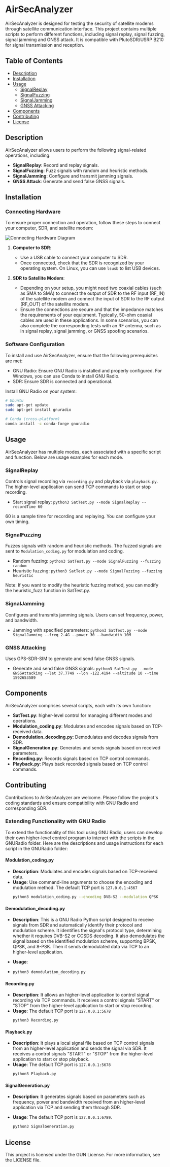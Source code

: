 # AirSecAnalyzer

AirSecAnalyzer is designed for testing the security of satellite modems through satellite communication interface. This project contains multiple scripts to perform different functions, including signal replay, signal fuzzing, signal jamming and GNSS attack. It is compatible with PlutoSDR/USRP B210 for signal transmission and reception.

## Table of Contents
- [Description](#description)
- [Installation](#installation)
- [Usage](#usage)
  - [SignalReplay](#signalreplay)
  - [SignalFuzzing](#signalfuzzing)
  - [SignalJamming](#signaljamming)
  - [GNSS Attacking](#gnss-attacking)
- [Components](#components)
- [Contributing](#contributing)
- [License](#license)

## Description
AirSecAnalyzer allows users to perform the following signal-related operations, including:
- **SignalReplay**: Record and replay signals.
- **SignalFuzzing**: Fuzz signals with random and heuristic methods.
- **SignalJamming**: Configure and transmit jamming signals.
- **GNSS Attack**: Generate and send false GNSS signals.


## Installation

### Connecting Hardware

To ensure proper connection and operation, follow these steps to connect your computer, SDR, and satellite modem:

![Connecting Hardware Diagram](images/airSecAnalyzer_hardware_connection.png)


1. **Computer to SDR**:
   - Use a USB cable to connect your computer to SDR. 
   - Once connected, check that the SDR is recognized by your operating system. On Linux, you can use `lsusb` to list USB devices.

2. **SDR to Satellite Modem**:
   - Depending on your setup, you might need two coaxial cables (such as SMA to SMA) to connect the output of SDR to the RF input (RF_IN) of the satellite modem and connect the input of SDR to the RF output (RF_OUT) of the satellite modem.
   - Ensure the connections are secure and that the impedance matches the requirements of your equipment. Typically, 50-ohm coaxial cables are used in these applications. In some scenarios, you can also complete the corresponding tests with an RF antenna, such as in signal replay, signal jamming, or GNSS spoofing scenarios.

### Software Configuration


To install and use AirSecAnalyzer, ensure that the following prerequisites are met:
- GNU Radio: Ensure GNU Radio is installed and properly configured. For Windows, you can use Conda to install GNU Radio.
- SDR: Ensure SDR is connected and operational.

Install GNU Radio on your system:
```bash
# Ubuntu
sudo apt-get update
sudo apt-get install gnuradio

# Conda (cross-platform)
conda install -c conda-forge gnuradio
```

## Usage
AirSecAnalyzer has multiple modes, each associated with a specific script and function. Below are usage examples for each mode.

### SignalReplay
Controls signal recording via `recording.py` and playback via `playback.py`. The higher-level application can send TCP commands to start or stop recording.

- Start signal replay: `python3 SatTest.py --mode SignalReplay --recordTime 60`

60 is a sample time for recording and replaying. You can configure your own timing. 
### SignalFuzzing
Fuzzes signals with random and heuristic methods. The fuzzed signals are sent to `Modulation_coding.py` for modulation and coding.

- Random fuzzing: `python3 SatTest.py --mode SignalFuzzing --fuzzing random`
- Heuristic fuzzing: `python3 SatTest.py --mode SignalFuzzing --fuzzing heuristic`

Note: If you want to modify the heuristic fuzzing method, you can modify the heuristic_fuzz function in SatTest.py.

### SignalJamming
Configures and transmits jamming signals. Users can set frequency, power, and bandwidth.

- Jamming with specified parameters: `python3 SatTest.py --mode SignalJamming --freq 2.4G --power 30 --bandwidth 10M`

### GNSS Attacking
Uses GPS-SDR-SIM to generate and send false GNSS signals.

- Generate and send false GNSS signals: `python3 SatTest.py --mode GNSSAttacking --lat 37.7749 --lon -122.4194 --altitude 10 --time 1592653589`

## Components
AirSecAnalyzer comprises several scripts, each with its own function:
- **SatTest.py**: higher-level control for managing different modes and operations.
- **Modulation_coding.py**: Modulates and encodes signals based on TCP-received data.
- **Demodulation_decoding.py**: Demodulates and decodes signals from SDR.
- **SignalGeneration.py**: Generates and sends signals based on received parameters.
- **Recording.py**: Records signals based on TCP control commands.
- **Playback.py**: Plays back recorded signals based on TCP control commands.

## Contributing
Contributions to AirSecAnalyzer are welcome. Please follow the project's coding standards and ensure compatibility with GNU Radio and corresponding SDR.

### Extending Functionality with GNU Radio

To extend the functionality of this tool using GNU Radio, users can develop their own higher-level control program to interact with the scripts in the GNURadio folder. Here are the descriptions and usage instructions for each script in the GNURadio folder:

#### Modulation_coding.py

- **Description**: Modulates and encodes signals based on TCP-received data.
- **Usage**: Use command-line arguments to choose the encoding and modulation method. The default TCP port is `127.0.0.1:4567`
  ```bash
  python3 modulation_coding.py --encoding DVB-S2 --modulation QPSK
  ```
  
#### Demodulation_decoding.py

- **Description**: This is a GNU Radio Python script designed to receive signals from SDR and automatically identify their protocol and modulation scheme. It identifies the signal's protocol type, determining whether it requires DVB-S2 or CCSDS decoding. It also demodulates the signal based on the identified modulation scheme, supporting BPSK, QPSK, and 8-PSK. Then it sends demodulated data via TCP to an higher-level application.

- **Usage**: 
- ```bash
  python3 demodulation_decoding.py 
  ```
  
#### Recording.py

- **Description**: It allows an higher-level application to control signal recording via TCP commands. It receives a control signals "START" or "STOP" from the higher-level application to start or stop recording.
- **Usage**: The default TCP port is `127.0.0.1:5678`
  ```bash
  python3 Recording.py 
  ```

#### Playback.py

- **Description**: It plays a local signal file based on TCP control signals from an higher-level application and sends the signal via SDR. It receives a control signals "START" or "STOP" from the higher-level application to start or stop playback.
- **Usage**: The default TCP port is `127.0.0.1:5678`
  ```bash
  python3 Playback.py 
  ```
  
#### SignalGeneration.py

- **Description**: It generates signals based on parameters such as frequency, power and bandwidth received from an higher-level application via TCP and sending them through SDR.
- **Usage**: The default TCP port is `127.0.0.1:6789`.

  ```bash
  python3 SignalGeneration.py 
  ```
 

## License
This project is licensed under the GUN License. For more information, see the LICENSE file.

